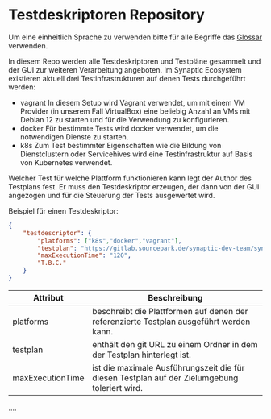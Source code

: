 # Testdeskriptoren Repository

Um eine einheitlich Sprache zu verwenden bitte für alle Begriffe das [Glossar](Glossar.md) verwenden.

In diesem Repo werden alle Testdeskriptoren und Testpläne gesammelt und der GUI zur weiteren Verarbeitung angeboten. Im Synaptic Ecosystem existieren aktuell drei Testinfrastrukturen auf denen Tests durchgeführt werden:

- vagrant
  In diesem Setup wird Vagrant verwendet, um mit einem VM Provider (in unserem Fall VirtualBox) eine beliebig Anzahl an VMs mit Debian 12 zu starten und für die Verwendung zu konfigurieren.
- docker
  Für bestimmte Tests wird docker verwendet, um die notwendigen Dienste zu starten.
- k8s
  Zum Test bestimmter Eigenschaften wie die Bildung von Dienstclustern oder Servicehives wird eine Testinfrastruktur auf Basis von Kubernetes verwendet.

Welcher Test für welche Plattform funktionieren kann legt der Author des Testplans fest. Er muss den Testdeskriptor erzeugen, der dann von der GUI angezogen und für die Steuerung der Tests ausgewertet wird.

Beispiel für einen Testdeskriptor:

```json
{
    "testdescriptor": {
        "platforms": ["k8s","docker","vagrant"],
        "testplan": "https://gitlab.sourcepark.de/synaptic-dev-team/synaptic-tools-development/synaptic-service-testing/-/tree/master/TP-00001/EZDX-F-00004",
        "maxExecutionTime": "120",
        "T.B.C."
    }
}
```

| Attribut         | Beschreibung                                                 |
| ---------------- | ------------------------------------------------------------ |
| platforms        | beschreibt die Plattformen auf denen der referenzierte Testplan ausgeführt werden kann. |
| testplan         | enthält den git URL zu einem Ordner in dem der Testplan hinterlegt ist. |
| maxExecutionTime | ist die maximale Ausführungszeit die für diesen Testplan auf der Zielumgebung toleriert wird. |



.... 

